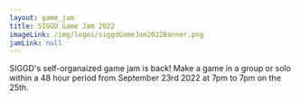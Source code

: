 ```yaml
---
layout: game_jam
title: SIGGD Game Jam 2022
imageLink: /img/logos/siggdGameJam2022Banner.png
jamLink: null
---
```

<!--Put description here:-->
SIGGD's self-organaized game jam is back! Make a game in a group or solo within a 48 hour period from September 23rd 2022 at 7pm to 7pm on the 25th.